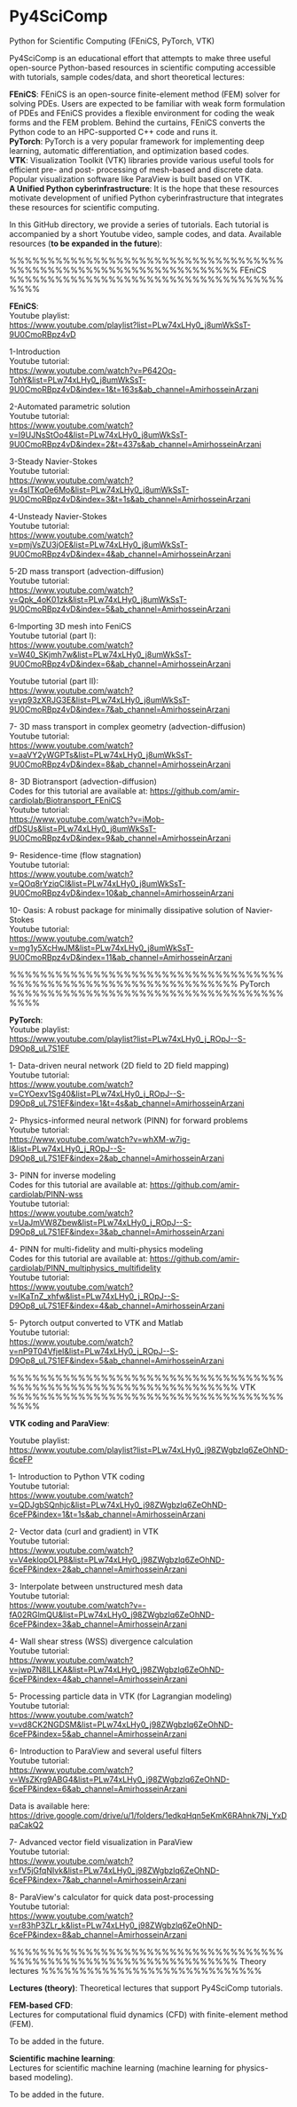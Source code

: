 # Py4SciComp
Python for Scientific Computing (FEniCS, PyTorch, VTK) 


Py4SciComp is an educational effort that attempts to make three useful open-source Python-based resources in scientific computing accessible with tutorials, sample codes/data, and short theoretical lectures:

**FEniCS**: FEniCS is an open-source finite-element method (FEM) solver for solving PDEs. Users are expected to be familiar with weak form formulation of PDEs and FEniCS provides a flexible environment for coding the weak forms and the FEM problem. Behind the curtains, FEniCS converts the Python code to an HPC-supported C++ code and runs it. \
**PyTorch**: PyTorch is a very popular framework for implementing deep learning, automatic differentiation, and optimization based codes. \
**VTK**: Visualization Toolkit (VTK) libraries provide various useful tools for efficient pre- and post- processing of mesh-based and discrete data. Popular visualization software like ParaView is built based on VTK.\
**A Unified Python cyberinfrastructure**: It is the hope that these resources motivate development of unified Python cyberinfrastructure that integrates these resources for scientific computing. 


In this GitHub directory, we provide a series of tutorials. Each tutorial is accompanied by a short Youtube video, sample codes, and data.  Available resources (**to be expanded in the future**): 

%%%%%%%%%%%%%%%%%%%%%%%%%%%%%%%%%%%%%%%%%%%%%%%%%%%%%%%%%%%%%%%%%% FEniCS %%%%%%%%%%%%%%%%%%%%%%%%%%%%%%%%%%%%%%%%

**FEniCS**: \
Youtube playlist:\
https://www.youtube.com/playlist?list=PLw74xLHy0_j8umWkSsT-9U0CmoRBpz4vD

1-Introduction \
Youtube tutorial: \
https://www.youtube.com/watch?v=P642Oq-TohY&list=PLw74xLHy0_j8umWkSsT-9U0CmoRBpz4vD&index=1&t=163s&ab_channel=AmirhosseinArzani

2-Automated parametric solution \
Youtube tutorial: \
https://www.youtube.com/watch?v=I9UJNsStOo4&list=PLw74xLHy0_j8umWkSsT-9U0CmoRBpz4vD&index=2&t=437s&ab_channel=AmirhosseinArzani

3-Steady Navier-Stokes \
Youtube tutorial: \
https://www.youtube.com/watch?v=4sITKq0e6Mo&list=PLw74xLHy0_j8umWkSsT-9U0CmoRBpz4vD&index=3&t=1s&ab_channel=AmirhosseinArzani

4-Unsteady Navier-Stokes \
Youtube tutorial: \
https://www.youtube.com/watch?v=pmjVsZU3jOE&list=PLw74xLHy0_j8umWkSsT-9U0CmoRBpz4vD&index=4&ab_channel=AmirhosseinArzani

5-2D mass transport (advection-diffusion) \
Youtube tutorial: \
https://www.youtube.com/watch?v=Qpk_4oK01zk&list=PLw74xLHy0_j8umWkSsT-9U0CmoRBpz4vD&index=5&ab_channel=AmirhosseinArzani

6-Importing 3D mesh into FeniCS \
Youtube tutorial (part I): \
https://www.youtube.com/watch?v=W40_SKjmh7w&list=PLw74xLHy0_j8umWkSsT-9U0CmoRBpz4vD&index=6&ab_channel=AmirhosseinArzani

Youtube tutorial (part II): \
https://www.youtube.com/watch?v=yp93zXRJG3E&list=PLw74xLHy0_j8umWkSsT-9U0CmoRBpz4vD&index=7&ab_channel=AmirhosseinArzani

7- 3D mass transport in complex geometry (advection-diffusion) \
Youtube tutorial: \
https://www.youtube.com/watch?v=aaVY2yWGPTs&list=PLw74xLHy0_j8umWkSsT-9U0CmoRBpz4vD&index=8&ab_channel=AmirhosseinArzani

8- 3D Biotransport (advection-diffusion) \
Codes for this tutorial are available at: https://github.com/amir-cardiolab/Biotransport_FEniCS \
Youtube tutorial: \
https://www.youtube.com/watch?v=iMob-dfDSUs&list=PLw74xLHy0_j8umWkSsT-9U0CmoRBpz4vD&index=9&ab_channel=AmirhosseinArzani

9- Residence-time (flow stagnation) \
Youtube tutorial: \
https://www.youtube.com/watch?v=QOq8rYziqCI&list=PLw74xLHy0_j8umWkSsT-9U0CmoRBpz4vD&index=10&ab_channel=AmirhosseinArzani

10- Oasis: A robust package for minimally dissipative solution of Navier-Stokes \
Youtube tutorial: \
https://www.youtube.com/watch?v=mg1y5XcHwJM&list=PLw74xLHy0_j8umWkSsT-9U0CmoRBpz4vD&index=11&ab_channel=AmirhosseinArzani



%%%%%%%%%%%%%%%%%%%%%%%%%%%%%%%%%%%%%%%%%%%%%%%%%%%%%%%%%%%%%%%%%% PyTorch %%%%%%%%%%%%%%%%%%%%%%%%%%%%%%%%%%%%%%%%

**PyTorch**: \
Youtube playlist: \
https://www.youtube.com/playlist?list=PLw74xLHy0_j_ROpJ--S-D9Op8_uL7S1EF

1- Data-driven neural network (2D field to 2D field mapping) \
Youtube tutorial: \
https://www.youtube.com/watch?v=CYOexv1Sg40&list=PLw74xLHy0_j_ROpJ--S-D9Op8_uL7S1EF&index=1&t=4s&ab_channel=AmirhosseinArzani

2- Physics-informed neural network (PINN) for forward problems \
Youtube tutorial: \
https://www.youtube.com/watch?v=whXM-w7ig-I&list=PLw74xLHy0_j_ROpJ--S-D9Op8_uL7S1EF&index=2&ab_channel=AmirhosseinArzani

3- PINN for inverse modeling \
Codes for this tutorial are available at: https://github.com/amir-cardiolab/PINN-wss \
Youtube tutorial: \
https://www.youtube.com/watch?v=UaJmVW8Zbew&list=PLw74xLHy0_j_ROpJ--S-D9Op8_uL7S1EF&index=3&ab_channel=AmirhosseinArzani

4- PINN for multi-fidelity and multi-physics modeling \
Codes for this tutorial are available at: https://github.com/amir-cardiolab/PINN_multiphysics_multifidelity  \
Youtube tutorial: \
https://www.youtube.com/watch?v=IKaTnZ_xhfw&list=PLw74xLHy0_j_ROpJ--S-D9Op8_uL7S1EF&index=4&ab_channel=AmirhosseinArzani

5- Pytorch output converted to VTK and Matlab \
Youtube tutorial: \
https://www.youtube.com/watch?v=nP9T04VfjeI&list=PLw74xLHy0_j_ROpJ--S-D9Op8_uL7S1EF&index=5&ab_channel=AmirhosseinArzani




%%%%%%%%%%%%%%%%%%%%%%%%%%%%%%%%%%%%%%%%%%%%%%%%%%%%%%%%%%%%%%%%%% VTK %%%%%%%%%%%%%%%%%%%%%%%%%%%%%%%%%%%%%%%%

**VTK coding and ParaView**: 

Youtube playlist: \
https://www.youtube.com/playlist?list=PLw74xLHy0_j98ZWgbzlq6ZeOhND-6ceFP

1- Introduction to Python VTK coding \
Youtube tutorial: \
https://www.youtube.com/watch?v=QDJgbSQnhjc&list=PLw74xLHy0_j98ZWgbzlq6ZeOhND-6ceFP&index=1&t=1s&ab_channel=AmirhosseinArzani

2- Vector data (curl and gradient) in VTK \
Youtube tutorial: \
https://www.youtube.com/watch?v=V4eklopOLP8&list=PLw74xLHy0_j98ZWgbzlq6ZeOhND-6ceFP&index=2&ab_channel=AmirhosseinArzani

3- Interpolate between unstructured mesh data \
Youtube tutorial: \
https://www.youtube.com/watch?v=-fA02RGlmQU&list=PLw74xLHy0_j98ZWgbzlq6ZeOhND-6ceFP&index=3&ab_channel=AmirhosseinArzani

4- Wall shear stress (WSS) divergence calculation \
Youtube tutorial: \
https://www.youtube.com/watch?v=jwp7N8lLLKA&list=PLw74xLHy0_j98ZWgbzlq6ZeOhND-6ceFP&index=4&ab_channel=AmirhosseinArzani

5- Processing particle data in VTK (for Lagrangian modeling) \
Youtube tutorial: \
https://www.youtube.com/watch?v=vd8CK2NGDSM&list=PLw74xLHy0_j98ZWgbzlq6ZeOhND-6ceFP&index=5&ab_channel=AmirhosseinArzani

6- Introduction to ParaView and several useful filters \
Youtube tutorial: \
https://www.youtube.com/watch?v=WsZKrg9ABG4&list=PLw74xLHy0_j98ZWgbzlq6ZeOhND-6ceFP&index=6&ab_channel=AmirhosseinArzani

Data is available here: 
https://drive.google.com/drive/u/1/folders/1edkqHqn5eKmK6RAhnk7Nj_YxDpaCakQ2

7- Advanced vector field visualization in ParaView \
Youtube tutorial: \
https://www.youtube.com/watch?v=fV5jGfqNIvk&list=PLw74xLHy0_j98ZWgbzlq6ZeOhND-6ceFP&index=7&ab_channel=AmirhosseinArzani

8- ParaView's calculator for quick data post-processing \
Youtube tutorial: \
https://www.youtube.com/watch?v=r83hP3ZLr_k&list=PLw74xLHy0_j98ZWgbzlq6ZeOhND-6ceFP&index=8&ab_channel=AmirhosseinArzani



%%%%%%%%%%%%%%%%%%%%%%%%%%%%%%%%%%%%%%%%%%%%%%%%%%%%%%%%%%%%%%%%%% Theory lectures %%%%%%%%%%%%%%%%%%%%%%%%%%%%%

**Lectures (theory)**: Theoretical lectures that support Py4SciComp tutorials.  

**FEM-based CFD**: \
Lectures for computational fluid dynamics (CFD) with finite-element method (FEM). 

To be added in the future. 



**Scientific machine learning**: \
Lectures for scientific machine learning (machine learning for physics-based modeling).

To be added in the future. 















